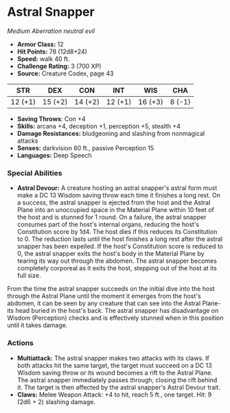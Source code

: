 # Astral Snapper

*Medium* *Aberration* *neutral evil*

- **Armor Class:** 12
- **Hit Points:** 78 (12d8+24)
- **Speed:** walk 40 ft.
- **Challenge Rating:** 3 (700 XP)
- **Source:** Creature Codex, page 43

| STR | DEX | CON | INT | WIS | CHA |
| --- | --- | --- | --- | --- | --- |
| 12 (+1) | 15 (+2) | 14 (+2) | 12 (+1) | 16 (+3) | 8 (-1) |

- **Saving Throws**: Con +4
- **Skills:** arcana +4, deception +1, perception +5, stealth +4
- **Damage Resistances:** bludgeoning and slashing from nonmagical attacks
- **Senses:** darkvision 60 ft., passive Perception 15
- **Languages:** Deep Speech

### Special Abilities

- **Astral Devour:** A creature hosting an astral snapper's astral form must make a DC 13 Wisdom saving throw each time it finishes a long rest. On a success, the astral snapper is ejected from the host and the Astral Plane into an unoccupied space in the Material Plane within 10 feet of the host and is stunned for 1 round. On a failure, the astral snapper consumes part of the host's internal organs, reducing the host's Constitution score by 1d4. The host dies if this reduces its Constitution to 0. The reduction lasts until the host finishes a long rest after the astral snapper has been expelled. If the host's Constitution score is reduced to 0, the astral snapper exits the host's body in the Material Plane by tearing its way out through the abdomen. The astral snapper becomes completely corporeal as it exits the host, stepping out of the host at its full size.

From the time the astral snapper succeeds on the initial dive into the host through the Astral Plane until the moment it emerges from the host's abdomen, it can be seen by any creature that can see into the Astral Plane-its head buried in the host's back. The astral snapper has disadvantage on Wisdom (Perception) checks and is effectively stunned when in this position until it takes damage.

### Actions

- **Multiattack:** The astral snapper makes two attacks with its claws. If both attacks hit the same target, the target must succeed on a DC 13 Wisdom saving throw or its wound becomes a rift to the Astral Plane. The astral snapper immediately passes through, closing the rift behind it. The target is then affected by the astral snapper's Astral Devour trait.
- **Claws:** Melee Weapon Attack: +4 to hit, reach 5 ft., one target. Hit: 9 (2d6 + 2) slashing damage.


